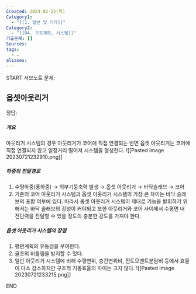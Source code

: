 ```yaml
---
Created: 2024-02-22(목)
Category1:
  - "[[1. 일반 및 기타]]"
Category2:
  - "[[04. 구조계획, 시스템]]"
기출문제: []
Sources: 
tags:
  - ✏️
aliases:
---
```

START
서브노트
문제:  
## 옵셋아웃리거 

정답: 
##### 개요
아웃리거 시스템의 경우 아웃리거가 코어에 직접 연결되는 반면 옵셋 아웃리거는 코어에 직접 연결되지 않고 일정거리 떨어져 시스템을 형성한다.
![[Pasted image 20230721232910.png]]
##### 하중의 전달경로
1. 수평하중(풍하중) → 외부기둥축력 발생 → 옵셋 아웃리거 → 바닥슬래브 → 코어
2. 기준의 코어 아웃리거 시스템과 옵셋 아웃리거 시스템의 가장 큰 차이는 바닥 슬래브의 포함 여부에 있다. 따라서 옵셋 아웃리거 시스템이 제대로 기능을 발휘하기 위해서는 바닥 슬래브의 강성이 커야되고 또한 아웃리거와 코어 사이에서 수평면 내 전단력을 전달할 수 있을 정도의 충분한 강도를 가져야 한다. 
##### 옵셋 아웃리거 시스템의 장점
1. 평면계획의 유동성을 부여한다.
2. 골조의 비틀림을 방지할 수 있다.
3. 일반 아웃리거 시스템에 비해 수평변위, 층간변위비, 전도모멘트분담비 등에서 효율이 다소 감소하지만 구조적 거동효율의 차이는 크지 않다.
![[Pasted image 20230721233215.png]]
<!--ID: 1689951905413-->
END
